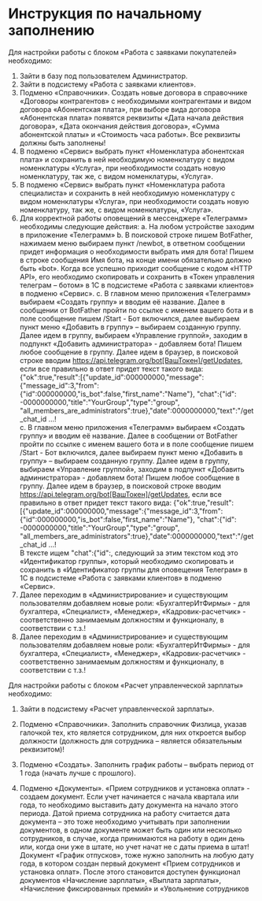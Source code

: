 # Инструкция по начальному заполнению
Для настройки работы с блоком «Работа с заявками покупателей» необходимо:
1.	Зайти в базу под пользователем Администратор.
2.	Зайти в подсистему «Работа с заявками клиентов».
3.	Подменю «Справочники». Создать новые договора в справочнике «Договоры контрагентов» с необходимыми контрагентами и видом договора «Абонентская плата», при выборе вида договора «Абонентская плата» появятся реквизиты «Дата начала действия договора», «Дата окончания действия договора», «Сумма абонентской платы» и «Стоимость часа работы». Все реквизиты должны быть заполнены!
4.	В подменю «Сервис» выбрать пункт «Номенклатура абонентская плата» и сохранить в ней необходимую номенклатуру с видом номенклатуры «Услуга», при необходимости создать новую номенклатуру, так же, с видом номенклатуры, «Услуга».
5.	В подменю «Сервис» выбрать пункт «Номенклатура работа специалиста» и сохранить в ней необходимую номенклатуру с видом номенклатуры «Услуга», при необходимости создать новую номенклатуру, так же, с видом номенклатуры, «Услуга».
6.	Для корректной работы оповещений в мессенджере «Телеграмм» необходимы следующие действия:
a.	На любом устройстве заходим в приложение «Телеграмм»
b.	В поисковой строке пишем BotFather, нажимаем меню выбираем пункт /newbot, в ответном сообщении придет информация о необходимости выбрать имя для бота! Пишем в строке сообщения Имя бота, на конце имени обязательно должно быть «bot». Когда все успешно приходит сообщение с кодом «HTTP API», его необходимо скопировать и сохранить в «Токен управления телеграм – ботом» в 1С в подсистеме «Работа с заявками клиентов» в подменю «Сервис».
c.	В главном меню приложения «Телеграмм» выбираем «Создать группу» и вводим её название. Далее в сообщении от BotFather пройти по ссылке с именем вашего бота и в поле сообщение пишем /Start - Бот включился, далее выбираем пункт меню «Добавить в группу» – выбираем созданную группу. Далее идем в группу, выбираем «Управление группой», заходим в подпункт «Добавить администратора» - добавляем бота! Пишем любое сообщение в группу. Далее идем в браузер, в поисковой строке вводим https://api.telegram.org/bot[ВашТокен]/getUpdates, если все правильно в ответ придет текст такого вида: {"ok":true,"result":[{"update_id":000000000,"message":{"message_id":3,"from":{"id":000000000,"is_bot":false,"first_name":"Name"}, "chat":{"id": -0000000000,"title":"YourGroup","type":"group", "all_members_are_administrators":true},"date":0000000000,"text":"/get_chat_id …!    
c.	В главном меню приложения «Телеграмм» выбираем «Создать группу» и вводим её название. Далее в сообщении от BotFather пройти по ссылке с именем вашего бота и в поле сообщение пишем /Start - Бот включился, далее выбираем пункт меню «Добавить в группу» – выбираем созданную группу. Далее идем в группу, выбираем «Управление группой», заходим в подпункт «Добавить администратора» - добавляем бота! Пишем любое сообщение в группу. Далее идем в браузер, в поисковой строке вводим https://api.telegram.org/bot[ВашТокен]/getUpdates, если все правильно в ответ придет текст такого вида: {"ok":true,"result":[{"update_id":000000000,"message":{"message_id":3,"from":{"id":000000000,"is_bot":false,"first_name":"Name"}, "chat":{"id": -0000000000,"title":"YourGroup","type":"group", "all_members_are_administrators":true},"date":0000000000,"text":"/get_chat_id …!    
В тексте ищем "chat":{"id":, следующий за этим текстом код это «Идентификатор группы», который необходимо скопировать и сохранить в «Идентификатор группы для оповещения Телеграм» в 1С в подсистеме «Работа с заявками клиентов» в подменю «Сервис».
7.	Далее переходим в «Администрирование» и существующим пользователям добавляем новые роли: «БухгалтерИтФирмы»  - для бухгалтера, «Специалист», «Менеджер»,  «Кадровик-расчетчик» - соответственно занимаемым должностям и функционалу, в соответствии с т.з.! 
7.	Далее переходим в «Администрирование» и существующим пользователям добавляем новые роли: «БухгалтерИтФирмы»  - для бухгалтера, «Специалист», «Менеджер»,  «Кадровик-расчетчик» - соответственно занимаемым должностям и функционалу, в соответствии с т.з.! 

Для настройки работы с блоком «Расчет управленческой зарплаты» необходимо:
1.	Зайти в подсистему «Расчет управленческой зарплаты».
2.	Подменю «Справочники». Заполнить справочник Физлица, указав галочкой тех, кто является сотрудником, для них откроется выбор должности (должность для сотрудника – является обязательным реквизитом)! 

3.	Подменю «Создать». Заполнить график работы – выбрать период от 1 года (начать лучше с прошлого).
4.	Подменю «Документы». «Прием сотрудников и установка оплат» - создаем документ. Если учет начинается с начала квартала или года, то необходимо выставить дату документа на начало этого периода. Датой приема сотрудника на работу считается дата документа – это тоже необходимо учитывать при заполнении документов, в одном документе может быть один или несколько сотрудников, в случае, когда принимаются на работу в один день или, когда они уже в штате, но учет начат не с даты приема в штат! Документ «График отпусков», тоже нужно заполнить на любую дату года, в котором создан первый документ «Прием сотрудников и установка оплат». После этого становится доступен функционал документов «Начисление зарплаты», «Выплата зарплаты», «Начисление фиксированных премий» и «Увольнение сотрудников

 

